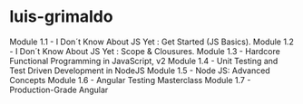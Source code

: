 # luis-grimaldo

Module 1.1 - I Don´t Know About JS Yet : Get Started (JS Basics).
Module 1.2 - I Don´t Know About JS Yet : Scope & Clousures.
Module 1.3 - Hardcore Functional Programming in JavaScript, v2
Module 1.4 - Unit Testing and Test Driven Development in NodeJS
Module 1.5 - Node JS: Advanced Concepts
Module 1.6 - Angular Testing Masterclass
Module 1.7 - Production-Grade Angular
